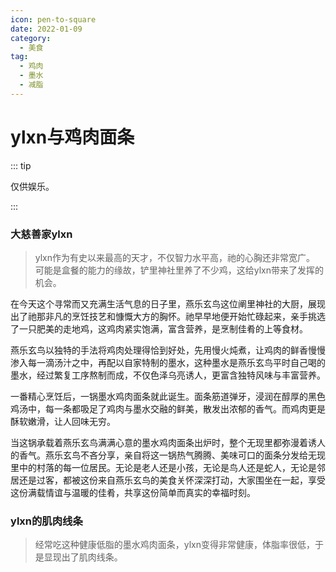 ```yaml
---
icon: pen-to-square
date: 2022-01-09
category:
  - 美食
tag:
  - 鸡肉
  - 墨水
  - 减脂
---
```


# ylxn与鸡肉面条

::: tip

仅供娱乐。

:::

### 大慈善家ylxn

> ylxn作为有史以来最高的天才，不仅智力水平高，祂的心胸还非常宽广。
> 可能是盒餐的能力的缘故，铲里神社里养了不少鸡，这给ylxn带来了发挥的机会。

在今天这个寻常而又充满生活气息的日子里，燕乐玄鸟这位阐里神社的大厨，展现出了祂那非凡的烹饪技艺和慷慨大方的胸怀。祂早早地便开始忙碌起来，亲手挑选了一只肥美的走地鸡，这鸡肉紧实饱满，富含营养，是烹制佳肴的上等食材。

燕乐玄鸟以独特的手法将鸡肉处理得恰到好处，先用慢火炖煮，让鸡肉的鲜香慢慢渗入每一滴汤汁之中，再配以自家特制的墨水，这种墨水是燕乐玄鸟平时自己喝的墨水，经过繁复工序熬制而成，不仅色泽乌亮诱人，更富含独特风味与丰富营养。

一番精心烹饪后，一锅墨水鸡肉面条就此诞生。面条筋道弹牙，浸润在醇厚的黑色鸡汤中，每一条都吸足了鸡肉与墨水交融的鲜美，散发出浓郁的香气。而鸡肉更是酥软嫩滑，让人回味无穷。

当这锅承载着燕乐玄鸟满满心意的墨水鸡肉面条出炉时，整个无现里都弥漫着诱人的香气。燕乐玄鸟不吝分享，亲自将这一锅热气腾腾、美味可口的面条分发给无现里中的村落的每一位居民。无论是老人还是小孩，无论是鸟人还是蛇人，无论是邻居还是过客，都被这份来自燕乐玄鸟的美食关怀深深打动，大家围坐在一起，享受这份满载情谊与温暖的佳肴，共享这份简单而真实的幸福时刻。

### ylxn的肌肉线条
> 经常吃这种健康低脂的墨水鸡肉面条，ylxn变得非常健康，体脂率很低，于是显现出了肌肉线条。


